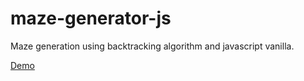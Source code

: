 # maze-generator-js

Maze generation using backtracking algorithm and javascript vanilla.

[Demo](https://kaedh.github.io/maze-generator-js/)
